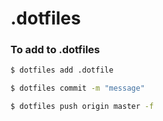 .dotfiles
=========

### To add to .dotfiles

```bash
$ dotfiles add .dotfile
```
```bash
$ dotfiles commit -m "message"
```
```bash
$ dotfiles push origin master -f
```
